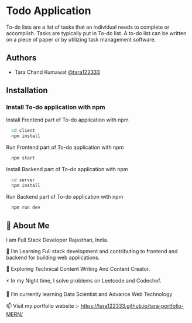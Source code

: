 
# Todo Application

To-do lists are a list of tasks that an individual needs to complete or accomplish. Tasks are typically put in To-do list. A to-do list can be written on a piece of paper or by utilizing task management software.


## Authors
- Tara Chand Kumawat [@tara122333](https://github.com/tara122333)


## Installation

### Install To-do application with npm

Install Frontend part of To-do application with npm
```bash
  cd client
  npm install
```

Run Frontend part of To-do application with npm
```bash
  npm start
```

Install Backend part of To-do application with npm
```bash
  cd server
  npm install
```

Run Backend part of To-do application with npm
```bash
  npm run dev
```
## 🚀 About Me
I am Full Stack Developer  Rajasthan, India.

🔭 I’m Learning Full stack development and contributing to frontend and backend for building web applications.

🌱 Exploring Technical Content Writing And Content Creator.

⚡ In my Night time, I solve problems on Leetcode and Codechef.

🌱 I’m currently learning Data Scientist and Advance Web Technology

📫 Visit my portfolio website :- https://tara122333.github.io/tara-portfolio-MERN/



